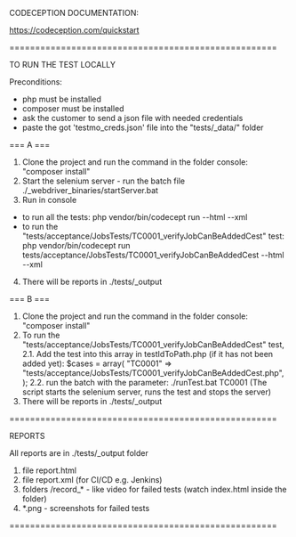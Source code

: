 CODECEPTION DOCUMENTATION:

https://codeception.com/quickstart

====================================================

TO RUN THE TEST LOCALLY

Preconditions:
- php must be installed
- composer must be installed
- ask the customer to send a json file with needed credentials
- paste the got 'testmo_creds.json' file into the "tests/_data/" folder

=== A ===
1. Clone the project and run the command in the folder console: "composer install"
2. Start the selenium server - run the batch file
  ./_webdriver_binaries/startServer.bat
3. Run in console
  - to run all the tests:
  php vendor/bin/codecept run --html --xml
  - to run the "tests/acceptance/JobsTests/TC0001_verifyJobCanBeAddedCest" test:
  php vendor/bin/codecept run tests/acceptance/JobsTests/TC0001_verifyJobCanBeAddedCest --html --xml
4. There will be reports in ./tests/_output

=== B ===
1. Clone the project and run the command in the folder console: "composer install"
2. To run the "tests/acceptance/JobsTests/TC0001_verifyJobCanBeAddedCest" test,
  2.1. Add the test into this array in testIdToPath.php
    (if it has not been added yet):
    $cases = array(
        "TC0001" => "tests/acceptance/JobsTests/TC0001_verifyJobCanBeAddedCest.php",
    );
  2.2. run the batch with the parameter:
  ./runTest.bat TC0001
  (The script starts the selenium server, runs the test and stops the server)
3. There will be reports in ./tests/_output

====================================================

REPORTS

All reports are in ./tests/_output folder
1. file report.html
2. file report.xml (for CI/CD e.g. Jenkins)
3. folders /record_* - like video for failed tests (watch index.html inside the folder)
4. *.png - screenshots for failed tests

====================================================
